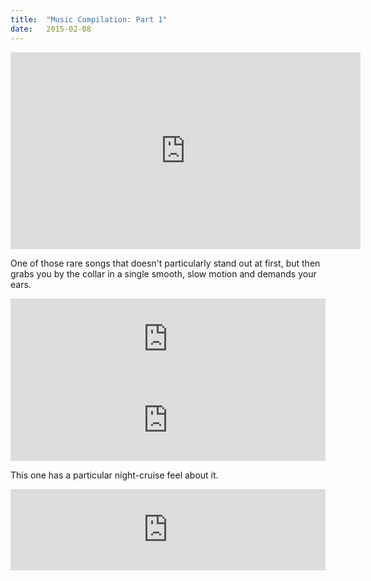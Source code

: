 ```yaml
---
title:  "Music Compilation: Part 1"
date:   2015-02-08
---
```


<iframe width="560" height="315" src="https://www.youtube.com/embed/At1vTJI8lj0" frameborder="0" allowfullscreen></iframe>

One of those rare songs that doesn't particularly stand out at first, but then grabs you by the collar in a single smooth, slow motion and demands your ears.

<iframe width="100%" height="130" scrolling="no" frameborder="no" src="https://w.soundcloud.com/player/?url=https%3A//api.soundcloud.com/tracks/189815210&amp;color=ff5500&amp;auto_play=false&amp;hide_related=true&amp;show_comments=false&amp;show_user=true&amp;show_reposts=false"></iframe>

<br>

<iframe width="100%" height="130" scrolling="no" frameborder="no" src="https://w.soundcloud.com/player/?url=https%3A//api.soundcloud.com/tracks/185229711&amp;color=ff5500&amp;auto_play=false&amp;hide_related=true&amp;show_comments=false&amp;show_user=true&amp;show_reposts=false"></iframe>

This one has a particular night-cruise feel about it.

<iframe width="100%" height="130" scrolling="no" frameborder="no" src="https://w.soundcloud.com/player/?url=https%3A//api.soundcloud.com/tracks/143729872&amp;color=ff5500&amp;auto_play=false&amp;hide_related=true&amp;show_comments=false&amp;show_user=true&amp;show_reposts=false"></iframe>
